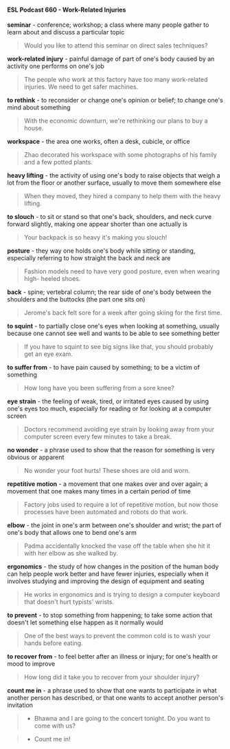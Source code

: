 #### ESL Podcast 660 - Work-Related Injuries

**seminar** - conference; workshop; a class where many people gather to learn
about and discuss a particular topic

> Would you like to attend this seminar on direct sales techniques?

**work-related injury** - painful damage of part of one's body caused by an activity
one performs on one's job

> The people who work at this factory have too many work-related injuries. We
need to get safer machines.

**to rethink** - to reconsider or change one's opinion or belief; to change one's
mind about something

> With the economic downturn, we're rethinking our plans to buy a house.

**workspace** - the area one works, often a desk, cubicle, or office

> Zhao decorated his workspace with some photographs of his family and a few
potted plants.

**heavy lifting** - the activity of using one's body to raise objects that weigh a lot
from the floor or another surface, usually to move them somewhere else

> When they moved, they hired a company to help them with the heavy lifting.

**to slouch** - to sit or stand so that one's back, shoulders, and neck curve forward
slightly, making one appear shorter than one actually is

> Your backpack is so heavy it's making you slouch!

**posture** - they way one holds one's body while sitting or standing, especially
referring to how straight the back and neck are

> Fashion models need to have very good posture, even when wearing high-
heeled shoes.

**back** - spine; vertebral column; the rear side of one's body between the
shoulders and the buttocks (the part one sits on)

> Jerome's back felt sore for a week after going skiing for the first time.

**to squint** - to partially close one's eyes when looking at something, usually
because one cannot see well and wants to be able to see something better

> If you have to squint to see big signs like that, you should probably get an eye
exam.

**to suffer from** - to have pain caused by something; to be a victim of something

> How long have you been suffering from a sore knee?

**eye strain** - the feeling of weak, tired, or irritated eyes caused by using one's
eyes too much, especially for reading or for looking at a computer screen

> Doctors recommend avoiding eye strain by looking away from your computer
screen every few minutes to take a break.

**no wonder** - a phrase used to show that the reason for something is very
obvious or apparent

> No wonder your foot hurts! These shoes are old and worn.

**repetitive motion** - a movement that one makes over and over again; a
movement that one makes many times in a certain period of time

> Factory jobs used to require a lot of repetitive motion, but now those processes
have been automated and robots do that work.

**elbow** - the joint in one's arm between one's shoulder and wrist; the part of
one's body that allows one to bend one's arm

> Padma accidentally knocked the vase off the table when she hit it with her
elbow as she walked by.

**ergonomics** - the study of how changes in the position of the human body can
help people work better and have fewer injuries, especially when it involves
studying and improving the design of equipment and seating

> He works in ergonomics and is trying to design a computer keyboard that
doesn't hurt typists' wrists.

**to prevent** - to stop something from happening; to take some action that doesn't
let something else happen as it normally would

> One of the best ways to prevent the common cold is to wash your hands before
eating.

**to recover from** - to feel better after an illness or injury; for one's health or mood
to improve

> How long did it take you to recover from your shoulder injury?

**count me in** - a phrase used to show that one wants to participate in what
another person has described, or that one wants to accept another person's
invitation

> - Bhawna and I are going to the concert tonight. Do you want to come with us?

> - Count me in!

